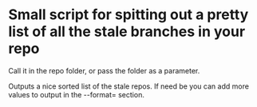 # Small script for spitting out a pretty list of all the stale branches in your repo

Call it in the repo folder, or pass the folder as a parameter.

Outputs a nice sorted list of the stale repos. If need be you can add more values
to output in the --format= section.
